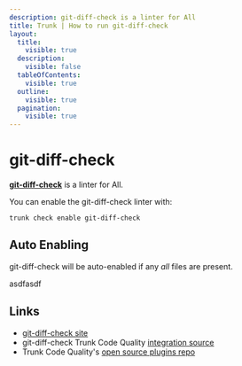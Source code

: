```yaml
---
description: git-diff-check is a linter for All
title: Trunk | How to run git-diff-check
layout:
  title:
    visible: true
  description:
    visible: false
  tableOfContents:
    visible: true
  outline:
    visible: true
  pagination:
    visible: true
---
```


# git-diff-check

[**git-diff-check**](https://git-scm.com/docs/git-diff) is a linter for All.

You can enable the git-diff-check linter with:

```shell
trunk check enable git-diff-check
```

## Auto Enabling

git-diff-check will be auto-enabled if any *all* files are present.






asdfasdf



## Links

- [git-diff-check site](https://git-scm.com/docs/git-diff)
- git-diff-check Trunk Code Quality [integration source](https://github.com/trunk-io/plugins/tree/main/linters/git-diff-check)
- Trunk Code Quality's [open source plugins repo](https://github.com/trunk-io/plugins/tree/main)
